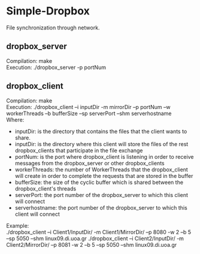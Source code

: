 # Simple-Dropbox
File synchronization through network.

## dropbox_server  
Compilation: make  
Execution: ./dropbox_server -p portNum

## dropbox_client  
Compilation: make  
Execution: ./dropbox_client –i inputDir -m mirrorDir –p portNum –w workerThreads –b bufferSize –sp serverPort –shm serverhostname  
Where:  
- inputDir: is the directory that contains the files that the client wants to share.
- inputDir: is the directory where this client will store the files of the rest dropbox_clients that participate in the file exchange
- portNum: is the port where dropbox_client is listening in order to receive messages from the dropbox_server or other dropbox_clients
- workerThreads: the number of WorkerThreads that the dropbox_client will create in order to complete the requests that are stored in the buffer
- bufferSize: the size of the cyclic buffer which is shared between the dropbox_client's threads
- serverPort: the port number of the dropbox_server to which this client will connect
- serverhostname: the port number of the dropbox_server to which this client will connect

Example:  
./dropbox_client –i Client1/InputDir/ -m Client1/MirrorDir/ –p 8080 -w 2 –b 5 –sp 5050 –shm linux09.di.uoa.gr
./dropbox_client –i Client2/InputDir/ -m Client2/MirrorDir/ –p 8081 -w 2 –b 5 –sp 5050 –shm linux09.di.uoa.gr

